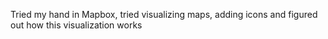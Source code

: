 Tried my hand in Mapbox, tried visualizing maps, adding icons and figured out how this visualization works